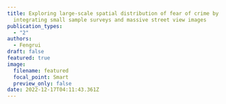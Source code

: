 ```yaml
---
title: Exploring large-scale spatial distribution of fear of crime by
  integrating small sample surveys and massive street view images
publication_types:
  - "2"
authors:
  - Fengrui
draft: false
featured: true
image:
  filename: featured
  focal_point: Smart
  preview_only: false
date: 2022-12-17T04:11:43.361Z
---
```

